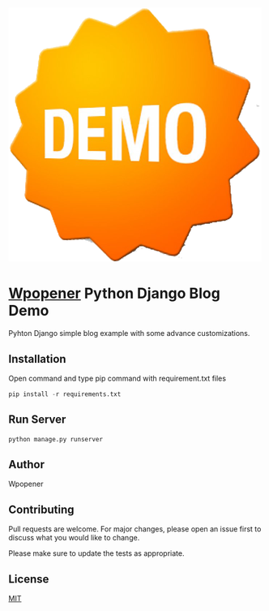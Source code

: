 # ![Blog Logo](blog/static/images/logo.png)

# [Wpopener](https://wpopener.com/) Python Django Blog Demo

Pyhton Django simple blog example with some advance customizations.

## Installation

Open command and type pip command with requirement.txt files

```python
pip install -r requirements.txt
```

## Run Server

```python
python manage.py runserver
```

## Author

Wpopener

## Contributing

Pull requests are welcome. For major changes, please open an issue first to discuss what you would like to change.

Please make sure to update the tests as appropriate.

## License

[MIT](https://choosealicense.com/licenses/mit/)
